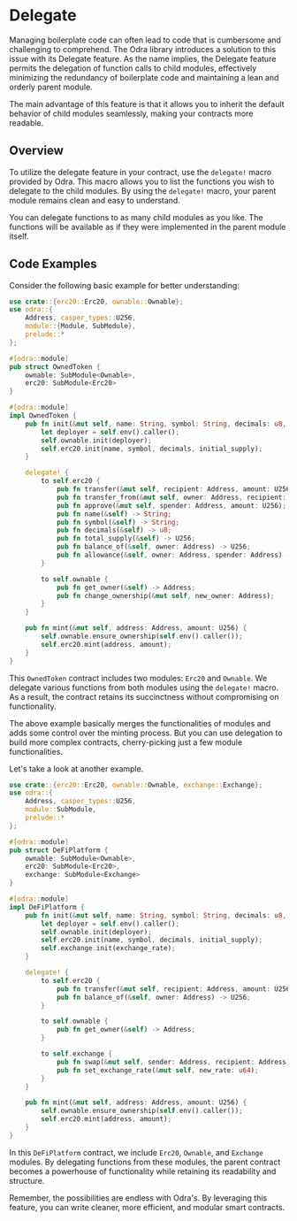 # Delegate

Managing boilerplate code can often lead to code that is cumbersome and challenging to comprehend. The Odra library introduces a solution to this issue with its Delegate feature. As the name implies, the Delegate feature permits the delegation of function calls to child modules, effectively minimizing the redundancy of boilerplate code and maintaining a lean and orderly parent module.

The main advantage of this feature is that it allows you to inherit the default behavior of child modules seamlessly, making your contracts more readable.

## Overview

To utilize the delegate feature in your contract, use the `delegate!` macro provided by Odra. This macro allows you to list the functions you wish to delegate to the child modules. By using the `delegate!` macro, your parent module remains clean and easy to understand.

You can delegate functions to as many child modules as you like. The functions will be available as if they were implemented in the parent module itself.

## Code Examples

Consider the following basic example for better understanding:

```rust
use crate::{erc20::Erc20, ownable::Ownable};
use odra::{
    Address, casper_types::U256,
    module::{Module, SubModule},
    prelude::*
};

#[odra::module]
pub struct OwnedToken {
    ownable: SubModule<Ownable>,
    erc20: SubModule<Erc20>
}

#[odra::module]
impl OwnedToken {
    pub fn init(&mut self, name: String, symbol: String, decimals: u8, initial_supply: U256) {
        let deployer = self.env().caller();
        self.ownable.init(deployer);
        self.erc20.init(name, symbol, decimals, initial_supply);
    }

    delegate! {
        to self.erc20 {
            pub fn transfer(&mut self, recipient: Address, amount: U256);
            pub fn transfer_from(&mut self, owner: Address, recipient: Address, amount: U256);
            pub fn approve(&mut self, spender: Address, amount: U256);
            pub fn name(&self) -> String;
            pub fn symbol(&self) -> String;
            pub fn decimals(&self) -> u8;
            pub fn total_supply(&self) -> U256;
            pub fn balance_of(&self, owner: Address) -> U256;
            pub fn allowance(&self, owner: Address, spender: Address) -> U256;
        }

        to self.ownable {
            pub fn get_owner(&self) -> Address;
            pub fn change_ownership(&mut self, new_owner: Address);
        }
    }

    pub fn mint(&mut self, address: Address, amount: U256) {
        self.ownable.ensure_ownership(self.env().caller());
        self.erc20.mint(address, amount);
    }
}
```

This `OwnedToken` contract includes two modules: `Erc20` and `Ownable`. We delegate various functions from both modules using the `delegate!` macro. As a result, the contract retains its succinctness without compromising on functionality.

The above example basically merges the functionalities of modules and adds some control over the minting process. But you can use delegation to build more complex contracts, cherry-picking just a few module functionalities.

Let's take a look at another example.

```rust
use crate::{erc20::Erc20, ownable::Ownable, exchange::Exchange};
use odra::{
    Address, casper_types::U256, 
    module::SubModule,
    prelude::*
};

#[odra::module]
pub struct DeFiPlatform {
    ownable: SubModule<Ownable>,
    erc20: SubModule<Erc20>,
    exchange: SubModule<Exchange>
}

#[odra::module]
impl DeFiPlatform {
    pub fn init(&mut self, name: String, symbol: String, decimals: u8, initial_supply: U256, exchange_rate: u64) {
        let deployer = self.env().caller();
        self.ownable.init(deployer);
        self.erc20.init(name, symbol, decimals, initial_supply);
        self.exchange.init(exchange_rate);
    }

    delegate! {
        to self.erc20 {
            pub fn transfer(&mut self, recipient: Address, amount: U256);
            pub fn balance_of(&self, owner: Address) -> U256;
        }

        to self.ownable {
            pub fn get_owner(&self) -> Address;
        }

        to self.exchange {
            pub fn swap(&mut self, sender: Address, recipient: Address);
            pub fn set_exchange_rate(&mut self, new_rate: u64);
        }
    }

    pub fn mint(&mut self, address: Address, amount: U256) {
        self.ownable.ensure_ownership(self.env().caller());
        self.erc20.mint(address, amount);
    }
}
```

In this `DeFiPlatform` contract, we include `Erc20`, `Ownable`, and `Exchange` modules. By delegating functions from these modules, the parent contract becomes a powerhouse of functionality while retaining its readability and structure.

Remember, the possibilities are endless with Odra's. By leveraging this feature, you can write cleaner, more efficient, and modular smart contracts.